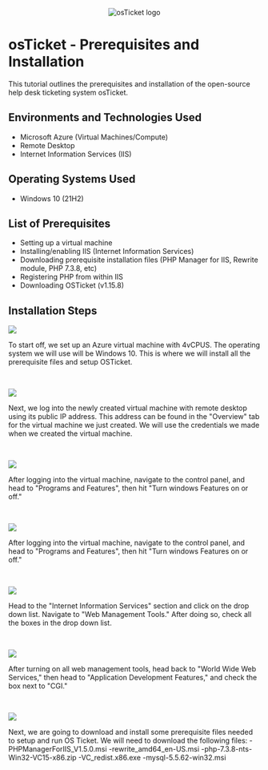 
<p align="center">
<img src="https://i.imgur.com/Clzj7Xs.png" alt="osTicket logo"/>
</p>

<h1>osTicket - Prerequisites and Installation</h1>
This tutorial outlines the prerequisites and installation of the open-source help desk ticketing system osTicket.<br />

<h2>Environments and Technologies Used</h2>

- Microsoft Azure (Virtual Machines/Compute)
- Remote Desktop
- Internet Information Services (IIS)

<h2>Operating Systems Used </h2>

- Windows 10</b> (21H2)

<h2>List of Prerequisites</h2>

- Setting up a virtual machine
- Installing/enabling IIS (Internet Information Services)
- Downloading prerequisite installation files (PHP Manager for IIS, Rewrite module, PHP 7.3.8, etc) 
- Registering PHP from within IIS
- Downloading OSTicket (v1.15.8)

<h2>Installation Steps</h2>

<p>
<img src="https://i.imgur.com/YuKomFr.png"/>
</p>
<p>
To start off, we set up an Azure virtual machine with 4vCPUS. The operating system we will use will be Windows 10. This is where we will install all the prerequisite files and setup OSTicket.
</p>
<br />

<p>
<img src="https://i.imgur.com/srPfsX2.png"/>
</p>
<p>
Next, we log into the newly created virtual machine with remote desktop using its public IP address. This address can be found in the "Overview" tab for the virtual machine we just created. We will use the credentials we made when we created the virtual machine.
</p>
<br />

<p>
<img src="https://i.imgur.com/PMcagG9.png"/>
</p>
<p>
After logging into the virtual machine, navigate to the control panel, and head to "Programs and Features", then hit "Turn windows Features on or off."
</p>
<br />

<p>
<img src="https://i.imgur.com/PMcagG9.png"/>
</p>
<p>
After logging into the virtual machine, navigate to the control panel, and head to "Programs and Features", then hit "Turn windows Features on or off."
</p>
<br />

<p>
<img src="https://i.imgur.com/9RPQdV0.png"/>
</p>
<p>
Head to the "Internet Information Services" section and click on the drop down list. Navigate to "Web Management Tools." After doing so, check all the boxes in the drop down list.
</p>
<br />

<p>
<img src="https://i.imgur.com/p2qGYwq.png"/>
</p>
<p>
After turning on all web management tools, head back to "World Wide Web Services," then head to "Application Development Features," and check the box next to "CGI."
</p>
<br />

<p>
<img src="https://i.imgur.com/9r7ka4O.png"/>
</p>
<p>
Next, we are going to download and install some prerequisite files needed to setup and run OS Ticket. We will need to download the following files:
  -PHPManagerForIIS_V1.5.0.msi
  -rewrite_amd64_en-US.msi
  -php-7.3.8-nts-Win32-VC15-x86.zip
  -VC_redist.x86.exe
  -mysql-5.5.62-win32.msi
</p>
<br />
